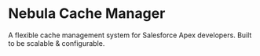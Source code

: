 # Nebula Cache Manager

A flexible cache management system for Salesforce Apex developers. Built to be scalable & configurable.
